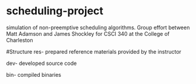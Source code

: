 # scheduling-project
simulation of non-preemptive scheduling algorithms. Group effort between Matt Adamson and James Shockley for CSCI 340 at the College of Charleston

#Structure
res- prepared reference materials provided by the instructor

dev- developed source code

bin- compiled binaries
